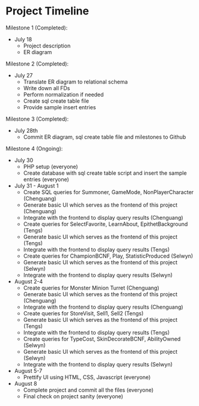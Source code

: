 # Project Timeline

Milestone 1 (Completed): 
- July 18
  - Project description
  - ER diagram

Milestone 2 (Completed):
- July 27
  - Translate ER diagram to relational schema
  - Write down all FDs
  - Perform normalization if needed
  - Create sql create table file
  - Provide sample insert entries

Milestone 3 (Completed):
- July 28th
  - Commit ER diagram, sql create table file and milestones to Github

Milestone 4 (Ongoing):
- July 30
  - PHP setup (everyone)
  - Create database with sql create table script and insert the sample entries (everyone)
- July 31 - August 1
  - Create SQL queries for Summoner, GameMode, NonPlayerCharacter (Chenguang)
  - Generate basic UI which serves as the frontend of this project (Chenguang)
  - Integrate with the frontend to display query results (Chenguang)
  - Create queries for SelectFavorite, LearnAbout, EpithetBackground (Tengs)
  - Generate basic UI which serves as the frontend of this project (Tengs)
  - Integrate with the frontend to display query results (Tengs)
  - Create queries for ChampionBCNF, Play, StatisticProduced (Selwyn)
  - Generate basic UI which serves as the frontend of this project (Selwyn)
  - Integrate with the frontend to display query results (Selwyn)
- August 2-4
  - Create queries for Monster Minion Turret (Chenguang)
  - Generate basic UI which serves as the frontend of this project (Chenguang)
  - Integrate with the frontend to display query results (Chenguang)
  - Create queries for StoreVisit, Sell1, Sell2 (Tengs)
  - Generate basic UI which serves as the frontend of this project (Tengs)
  - Integrate with the frontend to display query results (Tengs)
  - Create queries for TypeCost, SkinDecorateBCNF, AbilityOwned (Selwyn)
  - Generate basic UI which serves as the frontend of this project (Selwyn)
  - Integrate with the frontend to display query results (Selwyn)
- August 5-7
  - Prettify UI using HTML, CSS, Javascript (everyone)
- August 8
  - Complete project and commit all the files (everyone)
  - Final check on project sanity (everyone)
